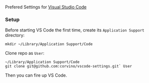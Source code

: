 Prefered Settings for [Visual Studio Code](https://code.visualstudio.com)

### Setup

Before starting VS Code the first time, create its `Application Support` directory:

```
mkdir ~/Library/Application Support/Code
```

Clone repo as `User`:

```
~/Library/Application Support/Code
git clone git@github.com:corvino/vscode-settings.git` User
```

Then you can fire up VS Code.
